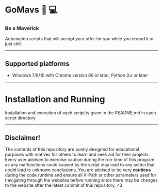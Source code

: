 # GoMavs  🐎 💻
 
### Be a Maverick 
Automation scripts that will accept your offer for you while you record it or just chill.

_______________________________________________________________________________________________
## Supported platforms

* Windows 7/8/10 with Chrome version 80 or later,  Python 3.x or later

_______________________________________________________________________________________________
# Installation and Running 
Installation and execution of each script is given in the README.md in each script directory
_________________________________________________________________________________________________
## Disclaimer!
The contents of this repository are purely designed for educational purposes with motives for others to learn and seek aid for their projects. Every user advised to exercise caution during the run-time of this program as any malfunctions could caused by the script may lead to any action that could lead to unknown conclusions. You are advised to be very __cautious__ during the code runtime and ensure all X-Path or other parameters used for navigating through the websites before running since there may be changes to the website after the latest commit of this repository. <3
